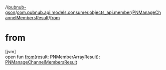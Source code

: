 //[pubnub-gson](../../../index.md)/[com.pubnub.api.models.consumer.objects_api.member](../index.md)/[PNManageChannelMembersResult](index.md)/[from](from.md)

# from

[jvm]\
open fun [from](from.md)(result: PNMemberArrayResult): [PNManageChannelMembersResult](index.md)
